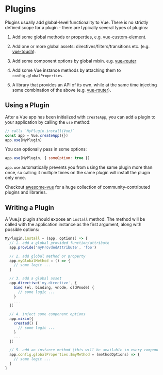﻿# Plugins

Plugins usually add global-level functionality to Vue. There is no strictly defined scope for a plugin - there are typically several types of plugins:

1. Add some global methods or properties, e.g. [vue-custom-element](https://github.com/karol-f/vue-custom-element).

2. Add one or more global assets: directives/filters/transitions etc. (e.g. [vue-touch](https://github.com/vuejs/vue-touch)).

3. Add some component options by global mixin. e.g. [vue-router](https://github.com/vuejs/vue-router)

4. Add some Vue instance methods by attaching them to `config.globalProperties`.

5. A library that provides an API of its own, while at the same time injecting some combination of the above (e.g. [vue-router](https://github.com/vuejs/vue-router)).

## Using a Plugin

After a Vue app has been initialized with `createApp`, you can add a plugin to your application by calling the `use` method:

```js
// calls `MyPlugin.install(Vue)`
const app = Vue.createApp({})
app.use(MyPlugin)
```

You can optionally pass in some options:

```js
app.use(MyPlugin, { someOption: true })
```

`app.use` automatically prevents you from using the same plugin more than once, so calling it multiple times on the same plugin will install the plugin only once.

Checkout [awesome-vue](https://github.com/vuejs/awesome-vue#components--libraries) for a huge collection of community-contributed plugins and libraries.

## Writing a Plugin

A Vue.js plugin should expose an `install` method. The method will be called with the application instance as the first argument, along with possible options:

```js
MyPlugin.install = (app, options) => {
  // 1. add a global provided function/attribute
  app.provide('myProvdedAttribute', 'foo')

  // 2. add global method or property
  app.myGlobalMethod = () => {
    // some logic ...
  }

  // 3. add a global asset
  app.directive('my-directive', {
    bind (el, binding, vnode, oldVnode) {
      // some logic ...
    }
    ...
  })

  // 4. inject some component options
  app.mixin({
    created() {
      // some logic ...
    }
    ...
  })

  // 5. add an instance method (this will be available in every component)
  app.config.globalProperties.$myMethod = (methodOptions) => {
    // some logic ...
  }
}
```
